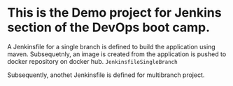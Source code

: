 # This is the Demo project for Jenkins section of the DevOps boot camp.
A Jenkinsfile for a single branch is defined to build the application using maven. Subsequetnly, an image is created from the application is pushed to docker repository on docker hub. `JenkinsfileSingleBranch`


Subsequently, anothet Jenkinsfile is defined for multibranch project.